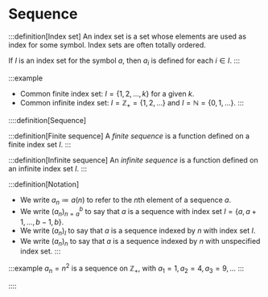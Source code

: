 # Sequence

:::definition[Index set]
An index set is a set whose elements are used as index for some symbol. Index sets are often totally ordered.

If $I$ is an index set for the symbol $a$, then $a_i$ is defined for each $i \in I$.
:::

:::example
- Common finite index set: $I = \{1, 2, \ldots, k\}$ for a given $k$.
- Common infinite index set: $I = \mathbb{Z}_+ = \{1, 2, \ldots\}$ and $I = \mathbb{N} = \{0, 1, \ldots\}$.
:::

::::definition[Sequence]

:::definition[Finite sequence]
A _finite sequence_ is a function defined on a finite index set $I$.
:::

:::definition[Infinite sequence]
An _infinite sequence_ is a function defined on an infinite index set $I$.
:::

:::definition[Notation]
- We write $a_n \coloneqq a(n)$ to refer to the $n$th element of a sequence $a$.
- We write $(a_n)_{n=a}^b$ to say that $a$ is a sequence with index set $I = \{a, a + 1, \ldots, b-1, b \}$.
- We write $(a_n)_I$ to say that $a$ is a sequence indexed by $n$ with index set $I$.
- We write $(a_n)_n$ to say that $a$ is a sequence indexed by $n$ with unspecified index set.
:::

:::example
$a_n = n^2$ is a sequence on $\mathbb{Z}_+$, with $a_1 = 1, a_2 = 4, a_3 = 9, \ldots$
:::

::::
